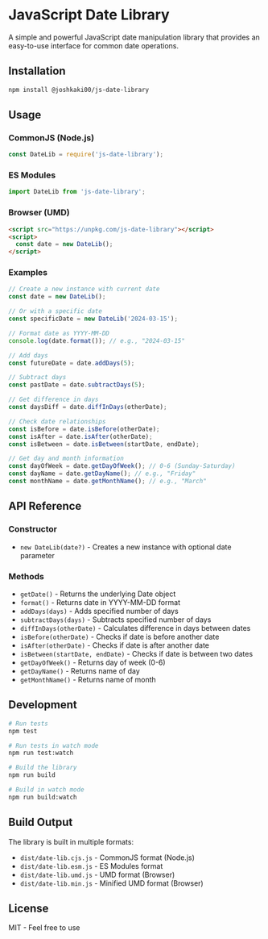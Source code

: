 # JavaScript Date Library

A simple and powerful JavaScript date manipulation library that provides an easy-to-use interface for common date operations.

## Installation

```bash
npm install @joshkaki00/js-date-library
```

## Usage

### CommonJS (Node.js)
```javascript
const DateLib = require('js-date-library');
```

### ES Modules
```javascript
import DateLib from 'js-date-library';
```

### Browser (UMD)
```html
<script src="https://unpkg.com/js-date-library"></script>
<script>
  const date = new DateLib();
</script>
```

### Examples

```javascript
// Create a new instance with current date
const date = new DateLib();

// Or with a specific date
const specificDate = new DateLib('2024-03-15');

// Format date as YYYY-MM-DD
console.log(date.format()); // e.g., "2024-03-15"

// Add days
const futureDate = date.addDays(5);

// Subtract days
const pastDate = date.subtractDays(5);

// Get difference in days
const daysDiff = date.diffInDays(otherDate);

// Check date relationships
const isBefore = date.isBefore(otherDate);
const isAfter = date.isAfter(otherDate);
const isBetween = date.isBetween(startDate, endDate);

// Get day and month information
const dayOfWeek = date.getDayOfWeek(); // 0-6 (Sunday-Saturday)
const dayName = date.getDayName(); // e.g., "Friday"
const monthName = date.getMonthName(); // e.g., "March"
```

## API Reference

### Constructor
- `new DateLib(date?)` - Creates a new instance with optional date parameter

### Methods
- `getDate()` - Returns the underlying Date object
- `format()` - Returns date in YYYY-MM-DD format
- `addDays(days)` - Adds specified number of days
- `subtractDays(days)` - Subtracts specified number of days
- `diffInDays(otherDate)` - Calculates difference in days between dates
- `isBefore(otherDate)` - Checks if date is before another date
- `isAfter(otherDate)` - Checks if date is after another date
- `isBetween(startDate, endDate)` - Checks if date is between two dates
- `getDayOfWeek()` - Returns day of week (0-6)
- `getDayName()` - Returns name of day
- `getMonthName()` - Returns name of month

## Development

```bash
# Run tests
npm test

# Run tests in watch mode
npm run test:watch

# Build the library
npm run build

# Build in watch mode
npm run build:watch
```

## Build Output

The library is built in multiple formats:
- `dist/date-lib.cjs.js` - CommonJS format (Node.js)
- `dist/date-lib.esm.js` - ES Modules format
- `dist/date-lib.umd.js` - UMD format (Browser)
- `dist/date-lib.min.js` - Minified UMD format (Browser)

## License

MIT - Feel free to use 